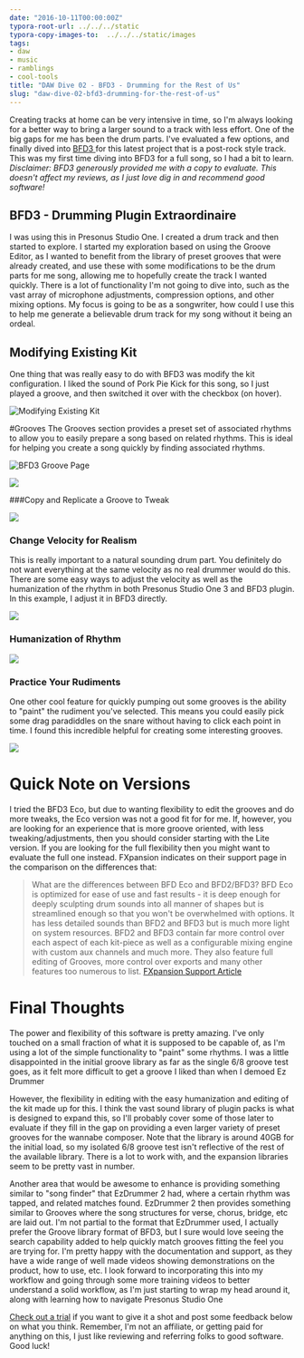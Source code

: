 ```yaml
---
date: "2016-10-11T00:00:00Z"
typora-root-url: ../../../static
typora-copy-images-to:  ../../../static/images
tags:
- daw
- music
- ramblings
- cool-tools
title: "DAW Dive 02 - BFD3 - Drumming for the Rest of Us"
slug: "daw-dive-02-bfd3-drumming-for-the-rest-of-us"
---
```


Creating tracks at home can be very intensive in time, so I'm always looking for a better way to bring a larger sound to a track with less effort. One of the big gaps for me has been the drum parts. I've evaluated a few options, and finally dived into [BFD3 ](http://bit.ly/2dHCt87)for this latest project that is a post-rock style track. This was my first time diving into BFD3 for a full song, so I had a bit to learn.
_Disclaimer: BFD3 generously provided me with a copy to evaluate. This doesn't affect my reviews, as I just love dig in and recommend good software!_

## BFD3 - Drumming Plugin Extraordinaire

I was using this in Presonus Studio One. I created a drum track and then started to explore. I started my exploration based on using the Groove Editor, as I wanted to benefit from the library of preset grooves that were already created, and use these with some modifications to be the drum parts for me song, allowing me to hopefully create the track I wanted quickly.  There is a lot of functionality I'm not going to dive into, such as the vast array of microphone adjustments, compression options, and other mixing options. My focus is going to be as a songwriter, how could I use this to help me generate a believable drum track for my song without it being an ordeal.

## Modifying Existing Kit

One thing that was really easy to do with BFD3 was modify the kit configuration. I liked the sound of Pork Pie Kick for this song, so I just played a groove, and then switched it over with the checkbox (on hover).

![Modifying Existing Kit](/images/modifying-existing-kit.png)

#Grooves
The Grooves section provides a preset set of associated rhythms to allow you to easily prepare a song based on related rhythms. This is ideal for helping you create a song quickly by finding associated rhythms.

![BFD3 Groove Page](/images/bfd3-home.png)

![](/images/01_DragFromBFD3GrooveToTimeline.gif)

###Copy and Replicate a Groove to Tweak

![](/images/02_CopyAndEditGrooves.gif)

### Change Velocity for Realism

This is really important to a natural sounding drum part. You definitely do not want everything at the same velocity as no real drummer would do this. There are some easy ways to adjust the velocity as well as the humanization of the rhythm in both Presonus Studio One 3 and BFD3 plugin. In this example, I adjust it in BFD3 directly.

![](/images/02_ChangingVelocityForRealism.gif)

### Humanization of Rhythm

![](/images/04_HumanizeQuickly.gif)

### Practice Your Rudiments

One other cool feature for quickly pumping out some grooves is the ability to "paint" the rudiment you've selected. This means you could easily pick some drag paradiddles on the snare without having to click each point in time. I found this incredible helpful for creating some interesting grooves.

![](/images/05_PaintRudiments.gif)

# Quick Note on Versions

I tried the BFD3 Eco, but due to wanting flexibility to edit the grooves and do more tweaks, the Eco version was not a good fit for for me. If, however, you are looking for an experience that is more groove oriented, with less tweaking/adjustments, then you should consider starting with the Lite version. If you are looking for the full flexibility then you might want to evaluate the full one instead.
FXpansion indicates on their support page in the comparison on the differences that:

> What are the differences between BFD Eco and BFD2/BFD3?
> BFD Eco is optimized for ease of use and fast results - it is deep enough for deeply sculpting drum sounds into all manner of shapes but is streamlined enough so that you won't be overwhelmed with options.
> It has less detailed sounds than BFD2 and BFD3 but is much more light on system resources.
> BFD2 and BFD3 contain far more control over each aspect of each kit-piece as well as a configurable mixing engine with custom aux channels and much more. They also feature full editing of Grooves, more control over exports and many other features too numerous to list. [FXpansion Support Article](http://bit.ly/2dHC4Cl)

# Final Thoughts

The power and flexibility of this software is pretty amazing. I've only touched on a small fraction of what it is supposed to be capable of, as I'm using a lot of the simple functionality to "paint" some rhythms.
I was a little disappointed in the initial groove library as far as the single 6/8 groove test goes, as it felt more difficult to get a groove I liked than when I demoed Ez Drummer

However, the flexibility in editing with the easy humanization and editing of the kit made up for this. I think the vast sound library of plugin packs is what is designed to expand this, so I'll probably cover some of those later to evaluate if they fill in the gap on providing a even larger variety of preset grooves for the wannabe composer. Note that the library is around 40GB for the initial load, so my isolated 6/8 groove test isn't reflective of the rest of the available library. There is a lot to work with, and the expansion libraries seem to be pretty vast in number.

Another area that would be awesome to enhance is providing something similar to "song finder" that EzDrummer 2 had, where a certain rhythm was tapped, and related matches found. EzDrummer 2 then provides something similar to Grooves where the song structures for verse, chorus, bridge, etc are laid out. I'm not partial to the format that EzDrummer used, I actually prefer the Groove library format of BFD3, but I sure would love seeing the search capability added to help quickly match grooves fitting the feel you are trying for.
I'm pretty happy with the documentation and support, as they have a wide range of well made videos showing demonstrations on the product, how to use, etc. I look forward to incorporating this into my workflow and going through some more training videos to better understand a solid workflow, as I'm just starting to wrap my head around it, along with learning how to navigate Presonus Studio One

[Check out a trial](http://bit.ly/2dHCt87) if you want to give it a shot and post some feedback below on what you think. Remember, I'm not an affiliate, or getting paid for anything on this, I just like reviewing and referring folks to good software.
Good luck!
